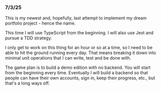 ### 7/3/25

This is my newest and, hopefully, last attempt to implement my dream portfolio project - hence the name.

This time I will use TypeScript from the beginning. I will also use Jest and pursue a TDD strategy.

I only get to work on this thing for an hour or so at a time, so I need to be able to hit the ground running every day. That means breaking it down into minimal unit operations that I can write, test and be done with.

The game plan is to build a demo edition with no backend. You will start from the beginning every time. Eventually I will build a backend so that people can have their own accounts, sign in, keep their progress, etc., but that's a long ways off.